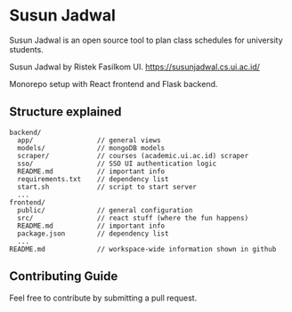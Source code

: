 # Susun Jadwal

Susun Jadwal is an open source tool to plan class schedules for university students.

Susun Jadwal by Ristek Fasilkom UI. https://susunjadwal.cs.ui.ac.id/

Monorepo setup with React frontend and Flask backend.

## Structure explained

```
backend/
  app/                // general views
  models/             // mongoDB models
  scraper/            // courses (academic.ui.ac.id) scraper
  sso/                // SSO UI authentication logic
  README.md           // important info
  requirements.txt    // dependency list
  start.sh            // script to start server
  ...
frontend/
  public/             // general configuration
  src/                // react stuff (where the fun happens)
  README.md           // important info
  package.json        // dependency list
  ...
README.md             // workspace-wide information shown in github
```

## Contributing Guide

Feel free to contribute by submitting a pull request.

